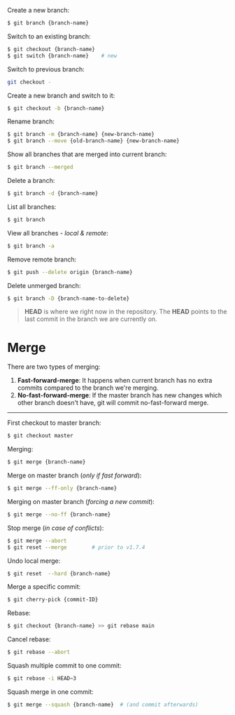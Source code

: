 Create a new branch:
```bash
$ git branch {branch-name}
```

Switch to an existing branch:
```bash
$ git checkout {branch-name}
$ git switch {branch-name}    # new
```

Switch to previous branch:
```bash
git checkout -
```

Create a new branch and switch to it:
```bash
$ git checkout -b {branch-name}
```

Rename branch:
```bash
$ git branch -m {branch-name} {new-branch-name}
$ git branch --move {old-branch-name} {new-branch-name}
```

Show all branches that are merged into current branch:
```bash
$ git branch --merged
```

Delete a branch:
```bash
$ git branch -d {branch-name}
```

List all branches:
```bash
$ git branch
```

View all branches - *local & remote*:
```bash
$ git branch -a
```

Remove remote branch:
```bash
$ git push --delete origin {branch-name}
```

Delete unmerged branch:
```bash
$ git branch -D {branch-name-to-delete}
```

> **HEAD** is where we right now in the repository. The **HEAD** points to the last commit in the branch we  are currently on.

# Merge

There are two types of merging:
1. **Fast-forward-merge**: It happens when current branch has no extra commits compared to the branch we're merging.
2. **No-fast-forward-merge**: If the master branch has new changes which other branch doesn't have, git will commit no-fast-forward merge.
- - -
First checkout to master branch:
```bash
$ git checkout master
```

Merging:
```bash
$ git merge {branch-name}
```

Merge on master branch (*only if fast forward*):
```bash
$ git merge --ff-only {branch-name}
```

Merging on master branch (*forcing a new commit*):
```bash
$ git merge --no-ff {branch-name}
```

Stop merge (*in case of conflicts*):
```bash
$ git merge --abort
$ git reset --merge        # prior to v1.7.4
```

Undo local merge:
```bash
$ git reset  --hard {branch-name}
```

Merge a specific commit:
```bash
$ git cherry-pick {commit-ID}
```

Rebase:
```bash
$ git checkout {branch-name} >> git rebase main
```

Cancel rebase:
```bash
$ git rebase --abort
```

Squash multiple commit to one commit:
```bash
$ git rebase -i HEAD~3
```

Squash merge in one commit:
```bash
$ git merge --squash {branch-name}  # (and commit afterwards)
```

